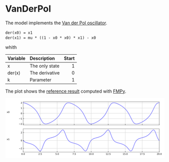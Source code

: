 # VanDerPol

The model implements the [Van der Pol oscillator](https://en.wikipedia.org/wiki/Van_der_Pol_oscillator).

```
der(x0) = x1
der(x1) = mu * ((1 - x0 * x0) * x1) - x0
```

whith

| Variable      | Description    | Start |
|:--------------|:---------------| -----:|
| x             | The only state |     1 |
| der(x)        | The derivative |     0 |
| k             | Parameter      |     1 |

The plot shows the [reference result](VanDerPol_ref.csv) computed with [FMPy](https://github.com/CATIA-Systems/FMPy).

![plot](VanDerPol_ref.svg)
